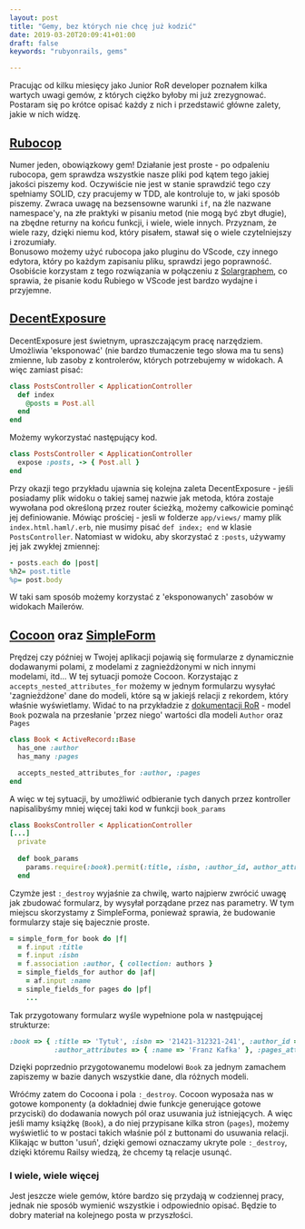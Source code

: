 ```yaml
---
layout: post
title: "Gemy, bez których nie chcę już kodzić"
date: 2019-03-20T20:09:41+01:00
draft: false
keywords: "rubyonrails, gems"

---
```



Pracując od kilku miesięcy jako Junior RoR developer poznałem kilka wartych uwagi gemów, z których ciężko byłoby mi już zrezygnować. Postaram się po krótce opisać każdy z nich i przedstawić główne zalety, jakie w nich widzę.

## [Rubocop](https://github.com/rubocop-hq/rubocop)
Numer jeden, obowiązkowy gem! Działanie jest proste - po odpaleniu rubocopa, gem sprawdza wszystkie nasze pliki pod kątem tego jakiej jakości piszemy kod. Oczywiście nie jest w stanie sprawdzić tego czy spełniamy SOLID, czy pracujemy w TDD, ale kontroluje to, w jaki sposób piszemy. Zwraca uwagę na bezsensowne warunki `if`, na źle nazwane namespace'y, na złe praktyki w pisaniu metod (nie mogą być zbyt długie), na zbędne returny na końcu funkcji, i wiele, wiele innych. Przyznam, że wiele razy, dzięki niemu kod, który pisałem, stawał się o wiele czytelniejszy i zrozumiały.  
Bonusowo możemy użyć rubocopa jako pluginu do VScode, czy innego edytora, który po każdym zapisaniu pliku, sprawdzi jego poprawność. Osobiście korzystam z tego rozwiązania w połączeniu z [Solargraphem](https://github.com/castwide/solargraph), co sprawia, że pisanie kodu Rubiego w VScode jest bardzo wydajne i przyjemne.

## [DecentExposure](https://github.com/hashrocket/decent_exposure)
DecentExposure jest świetnym, upraszczającym pracę narzędziem. Umożliwia 'eksponować' (nie bardzo tłumaczenie tego słowa ma tu sens) zmienne, lub zasoby z kontrolerów, których potrzebujemy w widokach. A więc zamiast pisać:
```ruby
class PostsController < ApplicationController
  def index
    @posts = Post.all
  end
end
```
Możemy wykorzystać następujący kod.

```ruby
class PostsController < ApplicationController
  expose :posts, -> { Post.all }
end
```
Przy okazji tego przykładu ujawnia się kolejna zaleta DecentExposure - jeśli posiadamy plik widoku o takiej samej nazwie jak metoda, która zostaje wywołana pod określoną przez router ścieżką, możemy całkowicie pominąć jej definiowanie. Mówiąc prościej - jesli w folderze `app/views/` mamy plik `index.html.haml/.erb`, nie musimy pisać `def index; end` w klasie `PostsController`. Natomiast w widoku, aby skorzystać z `:posts`, używamy jej jak zwykłej zmiennej:
```ruby
- posts.each do |post|
%h2= post.title
%p= post.body
```
W taki sam sposób możemy korzystać z 'eksponowanych' zasobów w widokach Mailerów.

## [Cocoon](https://github.com/nathanvda/cocoon) oraz [SimpleForm](https://github.com/plataformatec/simple_form)
Prędzej czy później w Twojej aplikacji pojawią się formularze z dynamicznie dodawanymi polami, z modelami z zagnieżdżonymi w nich innymi modelami, itd... W tej sytuacji pomoże Cocoon. Korzystając z `accepts_nested_attributes_for` możemy w jednym formularzu wysyłać 'zagnieżdżone' dane do modeli, które są w jakiejś relacji z rekordem, który właśnie wyświetlamy. Widać to na przykładzie z [dokumentacji RoR](https://api.rubyonrails.org/classes/ActiveRecord/NestedAttributes/ClassMethods.html) - model `Book` pozwala na przesłanie 'przez niego' wartości dla modeli `Author` oraz `Pages`
```rb
class Book < ActiveRecord::Base
  has_one :author
  has_many :pages

  accepts_nested_attributes_for :author, :pages
end
```
A więc w tej sytuacji, by umożliwić odbieranie tych danych przez kontroller napisalibyśmy mniej więcej taki kod w funkcji `book_params`
```ruby
class BooksController < ApplicationController
[...]
  private
  
  def book_params
    params.require(:book).permit(:title, :isbn, :author_id, author_attributes: [:id, :name, :_destroy], pages_attributes: [:id, :_destroy])
  end
```
Czymże jest `:_destroy` wyjaśnie za chwilę, warto najpierw zwrócić uwagę jak zbudować formularz, by wysyłał porządane przez nas parametry. W tym miejscu skorzystamy z SimpleForma, ponieważ sprawia, że budowanie formularzy staje się bajecznie proste.
```ruby
= simple_form_for book do |f|
  = f.input :title
  = f.input :isbn
  = f.association :author, { collection: authors }
  = simple_fields_for author do |af|
    = af.input :name
  = simple_fields_for pages do |pf|
    ...
```
Tak przygotowany formularz wyśle wypełnione pola w następującej strukturze:
```rb
:book => { :title => 'Tytuł', :isbn => '21421-312321-241', :author_id => 12,
           :author_attributes => { :name => 'Franz Kafka' }, :pages_attributes => [{}, {}, {} }
```
Dzięki poprzednio przygotowanemu modelowi `Book` za jednym zamachem zapiszemy w bazie danych wszystkie dane, dla różnych modeli.

Wróćmy zatem do Cocoona i pola `:_destroy`. Cocoon wyposaża nas w gotowe komponenty (a dokładniej dwie funkcje generujące gotowe przyciski) do dodawania nowych pól oraz usuwania już istniejących. A więc jeśli mamy książkę (`Book`), a do niej przypisane kilka stron (`pages`), możemy wyświetlić to w postaci takich właśnie pól z buttonami do usuwania relacji.  
Klikając w button 'usuń', dzięki gemowi oznaczamy ukryte pole `:_destroy`, dzięki któremu Railsy wiedzą, że chcemy tą relacje usunąć.

### I wiele, wiele więcej
Jest jeszcze wiele gemów, które bardzo się przydają w codziennej pracy, jednak nie sposób wymienić wszystkie i odpowiednio opisać. Będzie to dobry materiał na kolejnego posta w przyszłości.
